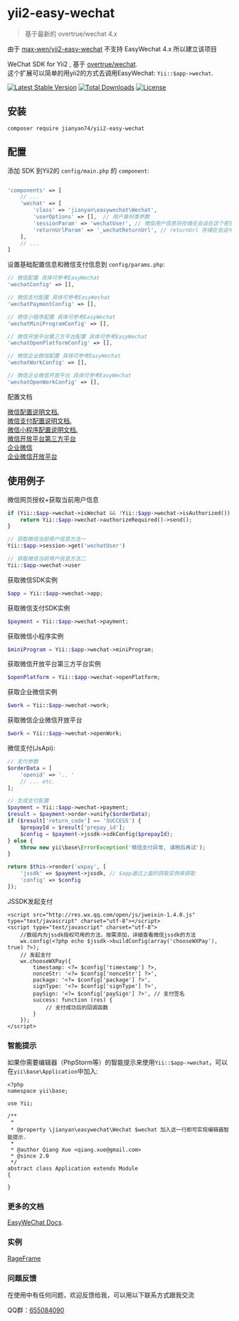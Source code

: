 # yii2-easy-wechat

> 基于最新的 overtrue/wechat 4.x

由于 [max-wen/yii2-easy-wechat](https://github.com/max-wen/yii2-easy-wechat) 不支持 EasyWechat 4.x 所以建立该项目

WeChat SDK for Yii2 , 基于 [overtrue/wechat](https://github.com/overtrue/wechat).     
这个扩展可以简单的用yii2的方式去调用EasyWechat:   `Yii::$app->wechat`.   

[![Latest Stable Version](https://poser.pugx.org/jianyan74/yii2-easy-wechat/v/stable)](https://packagist.org/packages/jianyan74/yii2-easy-wechat)
[![Total Downloads](https://poser.pugx.org/jianyan74/yii2-easy-wechat/downloads)](https://packagist.org/packages/jianyan74/yii2-easy-wechat)
[![License](https://poser.pugx.org/jianyan74/yii2-easy-wechat/license)](https://packagist.org/packages/jianyan74/yii2-easy-wechat)

## 安装
```
composer require jianyan74/yii2-easy-wechat
```

## 配置

添加 SDK 到Yii2的 `config/main.php` 的 `component`:

```php

'components' => [
	// ...
	'wechat' => [
		'class' => 'jianyan\easywechat\Wechat',
		'userOptions' => [],  // 用户身份类参数
		'sessionParam' => 'wechatUser', // 微信用户信息将存储在会话在这个密钥
		'returnUrlParam' => '_wechatReturnUrl', // returnUrl 存储在会话中
	],
	// ...
]
```

设置基础配置信息和微信支付信息到 `config/params.php`:
```php
// 微信配置 具体可参考EasyWechat 
'wechatConfig' => [],

// 微信支付配置 具体可参考EasyWechat
'wechatPaymentConfig' => [],

// 微信小程序配置 具体可参考EasyWechat
'wechatMiniProgramConfig' => [],

// 微信开放平台第三方平台配置 具体可参考EasyWechat
'wechatOpenPlatformConfig' => [],

// 微信企业微信配置 具体可参考EasyWechat
'wechatWorkConfig' => [],

// 微信企业微信开放平台 具体可参考EasyWechat
'wechatOpenWorkConfig' => [],
```

配置文档

[微信配置说明文档.](https://www.easywechat.com/docs/master/official-account/configuration)  
[微信支付配置说明文档.](https://www.easywechat.com/docs/master/payment/jssdk)  
[微信小程序配置说明文档.](https://www.easywechat.com/docs/master/mini-program/index)  
[微信开放平台第三方平台](https://www.easywechat.com/docs/master/open-platform/index)  
[企业微信](https://www.easywechat.com/docs/master/wework/index)  
[企业微信开放平台](https://www.easywechat.com/docs/master/open-work/index)

## 使用例子


微信网页授权+获取当前用户信息

```php
if (Yii::$app->wechat->isWechat && !Yii::$app->wechat->isAuthorized()) {
    return Yii::$app->wechat->authorizeRequired()->send();
}

// 获取微信当前用户信息方法一
Yii::$app->session->get('wechatUser')

// 获取微信当前用户信息方法二
Yii::$app->wechat->user
```
获取微信SDK实例

```php
$app = Yii::$app->wechat->app;
```
获取微信支付SDK实例

```php
$payment = Yii::$app->wechat->payment;
```
获取微信小程序实例

```php
$miniProgram = Yii::$app->wechat->miniProgram;
```

获取微信开放平台第三方平台实例

```php
$openPlatform = Yii::$app->wechat->openPlatform;
```

获取企业微信实例

```php
$work = Yii::$app->wechat->work;
```

获取微信企业微信开放平台

```php
$work = Yii::$app->wechat->openWork;
```


微信支付(JsApi):

```php
// 支付参数
$orderData = [ 
    'openid' => '.. '
    // ... etc. 
];

// 生成支付配置
$payment = Yii::$app->wechat->payment;
$result = $payment->order->unify($orderData);
if ($result['return_code'] == 'SUCCESS') {
    $prepayId = $result['prepay_id'];
    $config = $payment->jssdk->sdkConfig($prepayId);
} else {
    throw new yii\base\ErrorException('微信支付异常, 请稍后再试');
}  

return $this->render('wxpay', [
    'jssdk' => $payment->jssdk, // $app通过上面的获取实例来获取
    'config' => $config
]);

```

JSSDK发起支付
```
<script src="http://res.wx.qq.com/open/js/jweixin-1.4.0.js" type="text/javascript" charset="utf-8"></script>
<script type="text/javascript" charset="utf-8">
    //数组内为jssdk授权可用的方法，按需添加，详细查看微信jssdk的方法
    wx.config(<?php echo $jssdk->buildConfig(array('chooseWXPay'), true) ?>);
    // 发起支付
    wx.chooseWXPay({
        timestamp: <?= $config['timestamp'] ?>,
        nonceStr: '<?= $config['nonceStr'] ?>',
        package: '<?= $config['package'] ?>',
        signType: '<?= $config['signType'] ?>',
        paySign: '<?= $config['paySign'] ?>', // 支付签名
        success: function (res) {
            // 支付成功后的回调函数
        }
    });
</script>
```

### 智能提示

如果你需要编辑器（PhpStorm等）的智能提示来使用`Yii::$app->wechat`，可以在`yii\base\Application`中加入:
```
<?php
namespace yii\base;

use Yii;

/**
 *
 * @property \jianyan\easywechat\Wechat $wechat 加入这一行即可实现编辑器智能提示.
 *
 * @author Qiang Xue <qiang.xue@gmail.com>
 * @since 2.0
 */
abstract class Application extends Module
{

}
```

### 更多的文档

 [EasyWeChat Docs](https://www.easywechat.com/docs/master).
 
 ### 实例

 [RageFrame](https://github.com/jianyan74/rageframe2)

### 问题反馈

在使用中有任何问题，欢迎反馈给我，可以用以下联系方式跟我交流

QQ群：[655084090](https://jq.qq.com/?_wv=1027&k=4BeVA2r)

